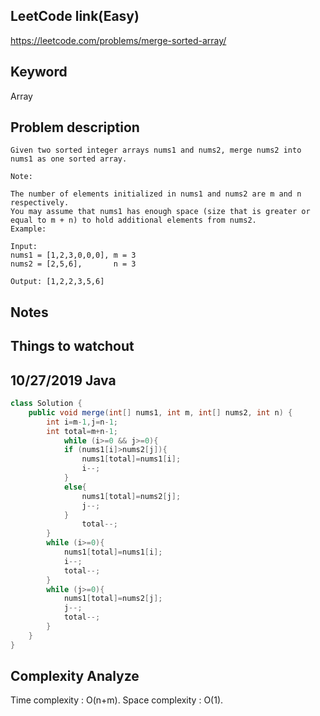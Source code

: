 ## LeetCode link(Easy)
https://leetcode.com/problems/merge-sorted-array/

## Keyword
Array

## Problem description
```
Given two sorted integer arrays nums1 and nums2, merge nums2 into nums1 as one sorted array.

Note:

The number of elements initialized in nums1 and nums2 are m and n respectively.
You may assume that nums1 has enough space (size that is greater or equal to m + n) to hold additional elements from nums2.
Example:

Input:
nums1 = [1,2,3,0,0,0], m = 3
nums2 = [2,5,6],       n = 3

Output: [1,2,2,3,5,6]
```



## Notes


## Things to watchout

## 10/27/2019 Java

```java
class Solution {
    public void merge(int[] nums1, int m, int[] nums2, int n) {
        int i=m-1,j=n-1;
        int total=m+n-1;
            while (i>=0 && j>=0){
            if (nums1[i]>nums2[j]){
                nums1[total]=nums1[i];
                i--;
            }
            else{
                nums1[total]=nums2[j];
                j--;
            }
                total--;
        } 
        while (i>=0){
            nums1[total]=nums1[i];
            i--;
            total--;
        }
        while (j>=0){
            nums1[total]=nums2[j];
            j--;
            total--;
        }
    }
}

```
## Complexity Analyze
Time complexity : O(n+m).
Space complexity : O(1).
